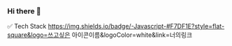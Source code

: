 ### Hi there 👋


✅ Tech Stack 
https://img.shields.io/badge/-Javascript-#F7DF1E?style=flat-square&logo=쓰고싶은 아이콘이름&logoColor=white&link=너의링크

<!--
**IamHPark/IamHPark** is a ✨ _special_ ✨ repository because its `README.md` (this file) appears on your GitHub profile.

Here are some ideas to get you started:

- 🔭 I’m currently working on ...
- 🌱 I’m currently learning ...
- 👯 I’m looking to collaborate on ...
- 🤔 I’m looking for help with ...
- 💬 Ask me about ...
- 📫 How to reach me: ...
- 😄 Pronouns: ...
- ⚡ Fun fact: ...
-->
